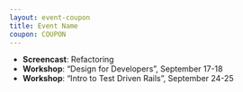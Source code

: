 ```yaml
---
layout: event-coupon
title: Event Name
coupon: COUPON
---
```



- **Screencast**: Refactoring
- **Workshop**: “Design for Developers”, September 17-18
- **Workshop**: “Intro to Test Driven Rails”, September 24-25
